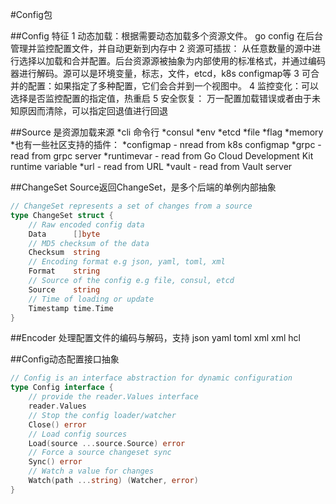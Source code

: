 #Config包

##Config 特征
1 动态加载：根据需要动态加载多个资源文件。 go config 在后台管理并监控配置文件，并自动更新到内存中
2 资源可插拔： 从任意数量的源中进行选择以加载和合并配置。后台资源源被抽象为内部使用的标准格式，并通过编码器进行解码。源可以是环境变量，标志，文件，etcd，k8s configmap等
3 可合并的配置：如果指定了多种配置，它们会合并到一个视图中。
4 监控变化：可以选择是否监控配置的指定值，热重启
5 安全恢复： 万一配置加载错误或者由于未知原因而清除，可以指定回退值进行回退

##Source 是资源加载来源
    *cli 命令行
    *consul
    *env
    *etcd
    *file
    *flag
    *memory
    *也有一些社区支持的插件：
    *configmap - nread from k8s configmap
    *grpc - read from grpc server
    *runtimevar - read from Go Cloud Development Kit runtime variable
    *url - read from URL
    *vault - read from Vault server

##ChangeSet
Source返回ChangeSet，是多个后端的单例内部抽象
```go
// ChangeSet represents a set of changes from a source
type ChangeSet struct {
    // Raw encoded config data
    Data      []byte
    // MD5 checksum of the data
    Checksum  string
    // Encoding format e.g json, yaml, toml, xml
    Format    string
    // Source of the config e.g file, consul, etcd
    Source    string
    // Time of loading or update
    Timestamp time.Time
}
```
##Encoder 处理配置文件的编码与解码，支持
    json
    yaml
    toml
    xml
    xml
    hcl

##Config动态配置接口抽象
```go
// Config is an interface abstraction for dynamic configuration
type Config interface {
    // provide the reader.Values interface
    reader.Values
    // Stop the config loader/watcher
    Close() error
    // Load config sources
    Load(source ...source.Source) error
    // Force a source changeset sync
    Sync() error
    // Watch a value for changes
    Watch(path ...string) (Watcher, error)
}
```
